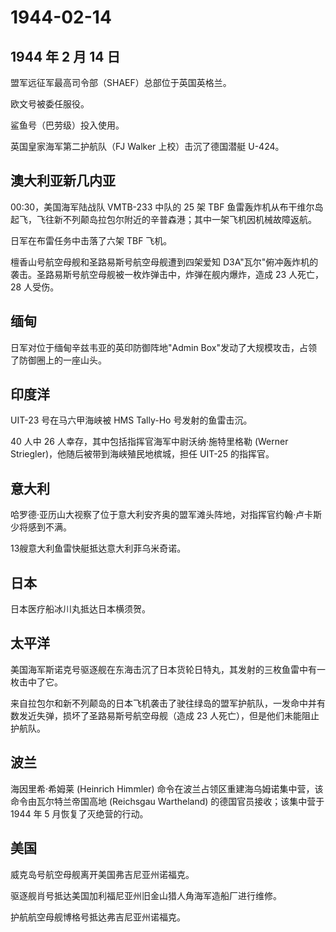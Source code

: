 # 1944-02-14

## 1944 年 2 月 14 日

盟军远征军最高司令部（SHAEF）总部位于英国英格兰。

欧文号被委任服役。

鲨鱼号（巴劳级）投入使用。

英国皇家海军第二护航队（FJ Walker 上校）击沉了德国潜艇 U-424。

## 澳大利亚新几内亚

00:30，美国海军陆战队 VMTB-233 中队的 25 架 TBF
鱼雷轰炸机从布干维尔岛起飞，飞往新不列颠岛拉包尔附近的辛普森港；其中一架飞机因机械故障返航。

日军在布雷任务中击落了六架 TBF 飞机。

檀香山号航空母舰和圣路易斯号航空母舰遭到四架爱知
D3A"瓦尔"俯冲轰炸机的袭击。圣路易斯号航空母舰被一枚炸弹击中，炸弹在舰内爆炸，造成
23 人死亡，28 人受伤。

## 缅甸

日军对位于缅甸辛兹韦亚的英印防御阵地"Admin
Box"发动了大规模攻击，占领了防御圈上的一座山头。

## 印度洋

UIT-23 号在马六甲海峡被 HMS Tally-Ho 号发射的鱼雷击沉。

40 人中 26 人幸存，其中包括指挥官海军中尉沃纳·施特里格勒 (Werner
Striegler)，他随后被带到海峡殖民地槟城，担任 UIT-25 的指挥官。

## 意大利

哈罗德·亚历山大视察了位于意大利安齐奥的盟军滩头阵地，对指挥官约翰·卢卡斯少将感到不满。

13艘意大利鱼雷快艇抵达意大利菲乌米奇诺。

## 日本

日本医疗船冰川丸抵达日本横须贺。

## 太平洋

美国海军斯诺克号驱逐舰在东海击沉了日本货轮日特丸，其发射的三枚鱼雷中有一枚击中了它。

来自拉包尔和新不列颠岛的日本飞机袭击了驶往绿岛的盟军护航队，一发命中并有数发近失弹，损坏了圣路易斯号航空母舰（造成
23 人死亡），但是他们未能阻止护航队。

## 波兰

海因里希·希姆莱 (Heinrich Himmler)
命令在波兰占领区重建海乌姆诺集中营，该命令由瓦尔特兰帝国高地 (Reichsgau
Wartheland) 的德国官员接收；该集中营于 1944 年 5 月恢复了灭绝营的行动。

## 美国

威克岛号航空母舰离开美国弗吉尼亚州诺福克。

驱逐舰肖号抵达美国加利福尼亚州旧金山猎人角海军造船厂进行维修。

护航航空母舰博格号抵达弗吉尼亚州诺福克。

